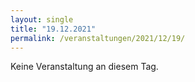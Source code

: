 ```yaml
---
layout: single
title: "19.12.2021"
permalink: /veranstaltungen/2021/12/19/
---
```


Keine Veranstaltung an diesem Tag.
